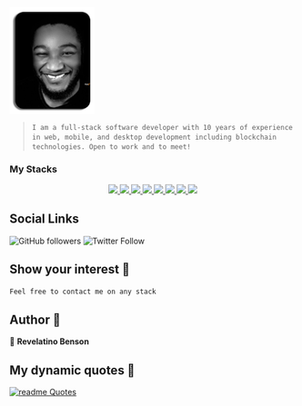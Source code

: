 <p align="left">
  <img align="center" width="150" src="/image.png" />

>`I am a full-stack software developer with 10 years of experience in web, mobile, and desktop development including blockchain technologies. Open to work and to meet!`  

  <h3 align="left">My Stacks</h3>
</p>
<!-- Badges -->
<p align="center">
  <a href="#">
    <img src="https://img.shields.io/badge/NodeJS-95%25 BEST-blue?style=flat-square">
  </a>
  
  <a href="#">
    <img src="https://img.shields.io/badge/PHP-98%25 BEST-blue?style=flat-square">
  </a>
  
<a href="#">
    <img src="https://img.shields.io/badge/Android Java-80%25 BEST-black?style=flat-square">
  </a>
  
<a href="#">
    <img src="https://img.shields.io/badge/ReactNative-88%25 BEST-black?style=flat-square">
  </a>
  
<a href="#">
    <img src="https://img.shields.io/badge/iOS xCode-68%25 BEST-orange?style=flat-square">
  </a>
  
  <a href="#">
    <img src="https://img.shields.io/badge/Blockchain-70%25 BEST-blueviolet?style=flat-square">
  </a>
  
   <a href="#">
    <img src="https://img.shields.io/badge/Embedded System-77%25 BEST-blueviolet?style=flat-square">
  </a>
  
   <a href="#">
    <img src="https://img.shields.io/badge/Database-82%25 BEST-blueviolet?style=flat-square">
  </a>
</p>

## Social Links
![GitHub followers](https://img.shields.io/github/followers/nusktec?style=social)
![Twitter Follow](https://img.shields.io/twitter/follow/revelation_rsc?style=social)

## Show your interest 🌈

`Feel free to contact me on any stack `

## Author 🤗

👤 **Revelatino Benson**

## My dynamic quotes 🚀
[![readme Quotes](https://quotes-github-readme.vercel.app/api?theme=dark)](https://github.com/piyushsuthar/github-readme-quotes)
